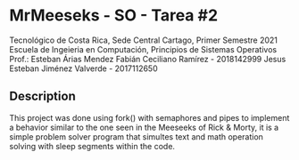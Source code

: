 # MrMeeseks - SO - Tarea #2
Tecnológico de Costa Rica, Sede Central Cartago, Primer Semestre 2021
Escuela de Ingeieria en Computación, Principios de Sistemas Operativos
Prof.: Esteban Árias Mendez 
Fabián Ceciliano Ramírez - 2018142999
Jesus Esteban Jiménez Valverde - 2017112650

## Description
This project was done using fork() with semaphores and pipes to implement a behavior similar to the one seen in the Meeseeks of Rick & Morty, it is a simple problem solver program that simultes text and math operation solving with sleep segments within the code.